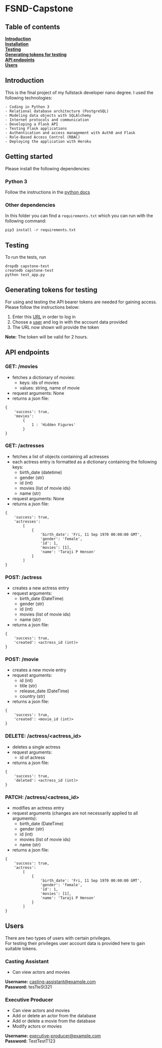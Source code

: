 # FSND-Capstone
## Table of contents
**[Introduction](#introduction)**<br>
**[Installation](#getting-startet)**<br>
**[Testing](#testing)**<br>
**[Generating tokens for testing](#generating-tokens-for-testing)**<br>
**[API endpoints](#api-endpoints)**<br>
**[Users](#users)**

## Introduction
This is the final project of my fullstack developer nano degree. I used the following technologies:
 
    - Coding in Python 3
    - Relational database architecture (PostgreSQL)
    - Modeling data objects with SQLAlchemy
    - Internet protocols and communication
    - Developing a Flask API
    - Testing Flask applications
    - Authentication and access management with Auth0 and Flask
    - Role-Based Access Control (RBAC)
    - Deploying the application with Heroku

## Getting started
Please install the following dependencies:
### Python 3
Follow the instructions in the [python docs](https://docs.python.org/3/using/unix.html#getting-and-installing-the-latest-version-of-python)
### Other dependencies
In this folder you can find a `requirements.txt` which you can run with the following command:
```
pip3 install -r requirements.txt
```
## Testing
To run the tests, run
```
dropdb capstone-test
createdb capstone-test
python test_app.py
```
## Generating tokens for testing
For using and testing the API bearer tokens are needed for gaining access.<br>
Please follow the instructions below:
1. Enter this [URL](https://fsnd-lmkb-capstone.eu.auth0.com/authorize?audience=capstone&response_type=token&client_id=wdw6Dcq4kfsYVkuv34aMN2yCkZJa7SSG&redirect_uri=https://127.0.0.1:8080/login-results) in order to log in
2. Choose a [user](#users) and log in with the account data provided
3. The URL now shown will provide the token

**Note:** The token will be valid for 2 hours. 

## API endpoints
### GET: /movies
- fetches a dictionary of movies:
    - keys: ids of movies
    - values: string, name of movie
- request arguments: None
- returns a json file:
```
{
    'success': true,
    'movies': 
        {
            1 : 'Hidden Figures'
        }
}
```
### GET: /actresses
- fetches a list of objects containing all actresses
- each actress entry is formatted as a dictionary containing the following keys: 
    - birth_date (datetime)
    - gender (str)
    - id (int)
    - movies (list of movie ids)
    - name (str)
- request arguments: None
- returns a json file:
```
{
    'success': true,
    'actresses': 
        [
            {
                'birth_date': 'Fri, 11 Sep 1970 00:00:00 GMT',
                'gender': 'female',
                'id': 1,
                'movies': [1],
                'name': 'Taraji P Henson'
            }
        ]
}
```
### POST: /actress
- creates a new actress entry
- request arguments: 
    - birth_date (DateTime)
    - gender (str)
    - id (int)
    - movies (list of movie ids)
    - name (str)
- returns a json file:
```
{
    'success': true,
    'created': <actress_id (int)>
}
```
### POST: /movie
- creates a new movie entry
- request arguments: 
    - id (int)
    - title (str)
    - release_date (DateTime)
    - country (str)
- returns a json file:
```
{
    'success': true,
    'created': <movie_id (int)>
}
```
### DELETE: /actress/<actress_id>
- deletes a single actress
- request arguments: 
    - id of actress
- returns a json file:
```
{
    'success': true,
    'deleted': <actress_id (int)>
}
```
### PATCH: /actress/<actress_id>
- modifies an actress entry
- request arguments (changes are not necessarily applied to all arguments): 
    - birth_date (DateTime)
    - gender (str)
    - id (int)
    - movies (list of movie ids)
    - name (str)
- returns a json file:
```
{
    'success': true,
    'actress': 
        [
            {
                'birth_date': 'Fri, 11 Sep 1970 00:00:00 GMT',
                'gender': 'female',
                'id': 1,
                'movies': [1],
                'name': 'Taraji P Henson'
            }
        ]
}
```
## Users
There are two types of users with certain privileges.<br>
For testing their privileges user account data is provided here to gain suitable tokens.
### Casting Assistant
- Can view actors and movies

**Username:** casting-assistant@example.com<br>
**Password:** tesTteSt321

### Executive Producer
- Can view actors and movies
- Add or delete an actor from the database
- Add or delete a movie from the database
- Modify actors or movies

**Username:** executive-producer@example.com<br>
**Password:** TestTestT123

